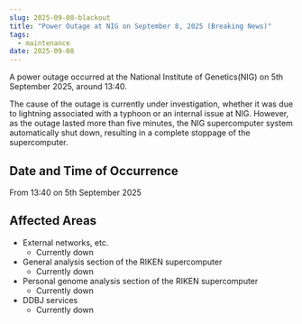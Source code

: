 ```yaml
---
slug: 2025-09-08-blackout
title: "Power Outage at NIG on September 8, 2025 (Breaking News)"
tags:
  - maintenance
date: 2025-09-08
---
```



A power outage occurred at the National Institute of Genetics(NIG) on 5th September 2025, around 13:40.

The cause of the outage is currently under investigation, whether it was due to lightning associated with a typhoon or an internal issue at NIG. However, as the outage lasted more than five minutes, the NIG supercomputer system automatically shut down, resulting in a complete stoppage of the supercomputer.

<!-- truncate -->

## Date and Time of Occurrence

From 13:40 on 5th September 2025


## Affected Areas

- External networks, etc.
  - Currently down
- General analysis section of the RIKEN supercomputer
  - Currently down
- Personal genome analysis section of the RIKEN supercomputer
  - Currently down
- DDBJ services
  - Currently down
